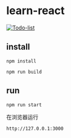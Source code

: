 # learn-react

[![Todo-list](http://p5.qhimg.com/d/inn/ed827624/Todo-list.png)](http://todos.berwin.me)

## install

```shell
npm install

npm run build
```

## run

```shell
npm run start
```

在浏览器运行 

```shell
http://127.0.0.1:3000
```